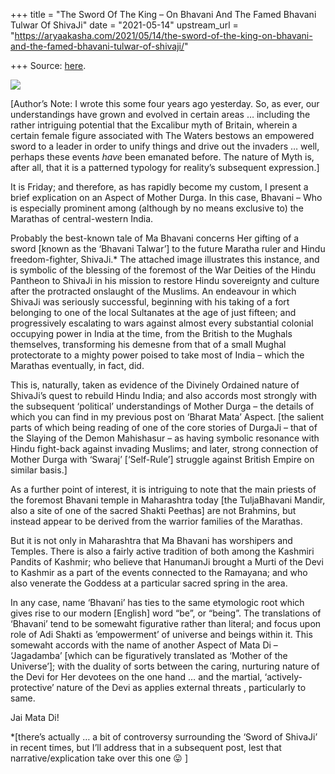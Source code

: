 +++
title = "The Sword Of The King – On Bhavani And The Famed Bhavani Tulwar Of ShivaJi"
date = "2021-05-14"
upstream_url = "https://aryaakasha.com/2021/05/14/the-sword-of-the-king-on-bhavani-and-the-famed-bhavani-tulwar-of-shivaji/"

+++
Source: [here](https://aryaakasha.com/2021/05/14/the-sword-of-the-king-on-bhavani-and-the-famed-bhavani-tulwar-of-shivaji/).

![](https://aryaakasha.files.wordpress.com/2021/05/18423854_10158693624075574_5846205713600940998_n.jpg?w=375)

\[Author’s Note: I wrote this some four years ago yesterday. So, as
ever, our understandings have grown and evolved in certain areas …
including the rather intriguing potential that the Excalibur myth of
Britain, wherein a certain female figure associated with The Waters
bestows an empowered sword to a leader in order to unify things and
drive out the invaders … well, perhaps these events *have* been emanated
before. The nature of Myth is, after all, that it is a patterned
typology for reality’s subsequent expression.\]

It is Friday; and therefore, as has rapidly become my custom, I present
a brief explication on an Aspect of Mother Durga. In this case, Bhavani
– Who is especially prominent among (although by no means exclusive to)
the Marathas of central-western India.

Probably the best-known tale of Ma Bhavani concerns Her gifting of a
sword \[known as the ‘Bhavani Talwar’\] to the future Maratha ruler and
Hindu freedom-fighter, ShivaJi.\* The attached image illustrates this
instance, and is symbolic of the blessing of the foremost of the War
Deities of the Hindu Pantheon to ShivaJi in his mission to restore Hindu
sovereignty and culture after the protracted onslaught of the Muslims.
An endeavour in which ShivaJi was seriously successful, beginning with
his taking of a fort belonging to one of the local Sultanates at the age
of just fifteen; and progressively escalating to wars against almost
every substantial colonial occupying power in India at the time, from
the British to the Mughals themselves, transforming his demesne from
that of a small Mughal protectorate to a mighty power poised to take
most of India – which the Marathas eventually, in fact, did.

This is, naturally, taken as evidence of the Divinely Ordained nature of
ShivaJi’s quest to rebuild Hindu India; and also accords most strongly
with the subsequent ‘political’ understandings of Mother Durga – the
details of which you can find in my previous post on ‘Bharat Mata’
Aspect. \[the salient parts of which being reading of one of the core
stories of DurgaJi – that of the Slaying of the Demon Mahishasur – as
having symbolic resonance with Hindu fight-back against invading
Muslims; and later, strong connection of Mother Durga with ‘Swaraj’
\[‘Self-Rule’\] struggle against British Empire on similar basis.\]

As a further point of interest, it is intriguing to note that the main
priests of the foremost Bhavani temple in Maharashtra today \[the
TuljaBhavani Mandir, also a site of one of the sacred Shakti Peethas\]
are not Brahmins, but instead appear to be derived from the warrior
families of the Marathas.

But it is not only in Maharashtra that Ma Bhavani has worshipers and
Temples. There is also a fairly active tradition of both among the
Kashmiri Pandits of Kashmir; who believe that HanumanJi brought a Murti
of the Devi to Kashmir as a part of the events connected to the
Ramayana; and who also venerate the Goddess at a particular sacred
spring in the area.

In any case, name ‘Bhavani’ has ties to the same etymologic root which
gives rise to our modern \[English\] word “be”, or “being”. The
translations of ‘Bhavani’ tend to be somewaht figurative rather than
literal; and focus upon role of Adi Shakti as ’empowerment’ of universe
and beings within it. This somewaht accords with the name of another
Aspect of Mata Di – ‘Jagadamba’ \[which can be figuratively translated
as ‘Mother of the Universe’\]; with the duality of sorts between the
caring, nurturing nature of the Devi for Her devotees on the one hand …
and the martial, ‘actively-protective’ nature of the Devi as applies
external threats , particularly to same.

Jai Mata Di!

\*\[there’s actually … a bit of controversy surrounding the ‘Sword of
ShivaJi’ in recent times, but I’ll address that in a subsequent post,
lest that narrative/explication take over this one 😛 \]
